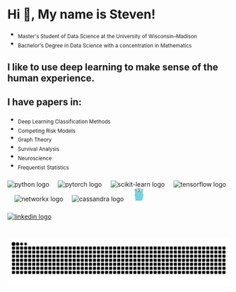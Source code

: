 <h1 align="left">Hi 👋, My name is Steven!</h1>

<p align="left">
  <ul>
    <li><sub>Master's Student of Data Science at the University of Wisconsin–Madison</sub></li>
    <li><sub>Bachelor's Degree in Data Science with a concentration in Mathematics</sub></li>
  </ul>
</p>

<h2 align="left">I like to use deep learning to make sense of the human experience.</h2>

<h2 align="left">I have papers in:</h2>

<p align="left">
  <ul>
    <li><sub>Deep Learning Classification Methods</sub></li>
    <li><sub>Competing Risk Models</sub></li>
    <li><sub>Graph Theory</sub></li>
    <li><sub>Survival Analysis</sub></li>
    <li><sub>Neuroscience</sub></li>
    <li><sub>Frequentist Statistics</sub></li>
  </ul>
</p>

###

<div align="left">
  <img src="https://cdn.jsdelivr.net/gh/devicons/devicon/icons/python/python-original.svg" height="30" alt="python logo" />
  <img width="12" />
  <img src="https://cdn.jsdelivr.net/gh/devicons/devicon/icons/pytorch/pytorch-original.svg" height="30" alt="pytorch logo" />
  <img width="12" />
  <img src="https://upload.wikimedia.org/wikipedia/commons/0/05/Scikit_learn_logo_small.svg" height="30" alt="scikit-learn logo" />
  <img width="12" />
  <img src="https://www.vectorlogo.zone/logos/tensorflow/tensorflow-icon.svg" height="30" alt="tensorflow logo" />
  <img width="12" />
  <img src="https://cdn.jsdelivr.net/gh/devicons/devicon/icons/networkx/networkx-original.svg" height="30" alt="networkx logo" />
  <img width="12" />
  <img src="https://www.vectorlogo.zone/logos/apache_cassandra/apache_cassandra-icon.svg" height="30" alt="cassandra logo" />
  <img width="12" />
  <img src="https://raw.githubusercontent.com/devicons/devicon/master/icons/go/go-original.svg" height="30" alt="go logo" />
</div>




###

<div align="left">
  <a href="https://www.linkedin.com/in/stevenhaworth02/" target="_blank">
    <img src="https://img.shields.io/static/v1?message=LinkedIn&logo=linkedin&label=&color=0077B5&logoColor=white&labelColor=&style=for-the-badge" height="35" alt="linkedin logo" />
  </a>
</div>

###

<br clear="both" />

<!-- GitHub contribution snake -->
<img src="https://raw.githubusercontent.com/stevehaworth02/stevehaworth02/output/snake.svg" alt="GitHub contribution snake animation" />
